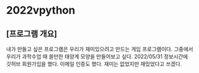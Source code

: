 # 2022vpython
## [프로그램 개요]
내가 만들고 싶은 프로그램은 우리가 재미있으려고 만드는 게임 프로그램이다. 그중에서 우리가 과학수업 때 쓸만한 태양계 모양을 만들어보고 싶다.
2022/05/31
정보시간에 깃허브 회원가입을 했다. 
이메일 인증도 했다. 
재미는 없었지만 재밌었다고 쓰겠다.
